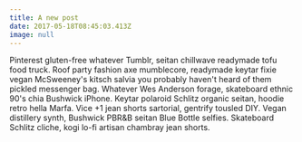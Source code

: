 ```yaml
---
title: A new post
date: 2017-05-18T08:45:03.413Z
image: null
---
```

Pinterest gluten-free whatever Tumblr, seitan chillwave readymade tofu food truck. Roof party fashion axe mumblecore, readymade keytar fixie vegan McSweeney's kitsch salvia you probably haven't heard of them pickled messenger bag. Whatever Wes Anderson forage, skateboard ethnic 90's chia Bushwick iPhone. Keytar polaroid Schlitz organic seitan, hoodie retro hella Marfa. Vice \+1 jean shorts sartorial, gentrify tousled DIY. Vegan distillery synth, Bushwick PBR&B seitan Blue Bottle selfies. Skateboard Schlitz cliche, kogi lo-fi artisan chambray jean shorts.
